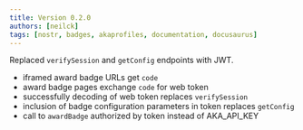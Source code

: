 ```yaml
---
title: Version 0.2.0
authors: [neilck]
tags: [nostr, badges, akaprofiles, documentation, docusaurus]
---
```


Replaced `verifySession` and `getConfig` endpoints with JWT.

- iframed award badge URLs get `code`
- award badge pages exchange `code` for web token
- successfully decoding of web token replaces `verifySession`
- inclusion of badge configuration parameters in token replaces `getConfig`
- call to `awardBadge` authorized by token instead of AKA_API_KEY

